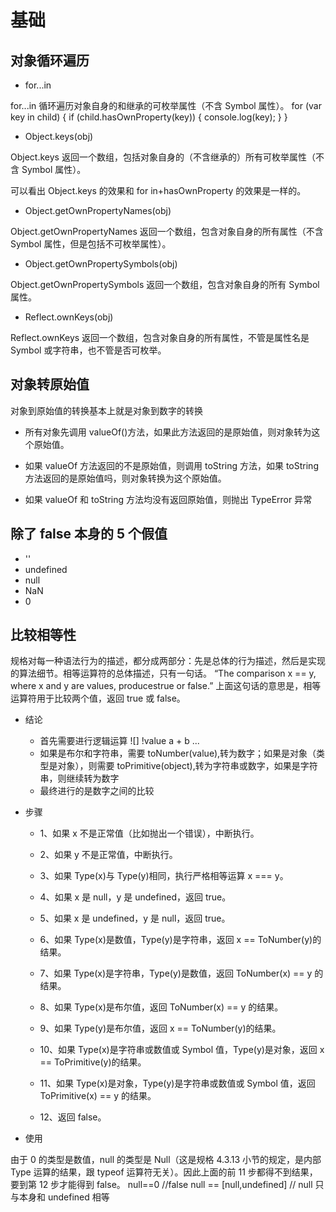 # 基础

## 对象循环遍历

- for...in

for...in 循环遍历对象自身的和继承的可枚举属性（不含 Symbol 属性）。
for (var key in child) {
if (child.hasOwnProperty(key)) {
console.log(key);
}
}

- Object.keys(obj)

Object.keys 返回一个数组，包括对象自身的（不含继承的）所有可枚举属性（不含 Symbol 属性）。

可以看出 Object.keys 的效果和 for in+hasOwnProperty 的效果是一样的。

- Object.getOwnPropertyNames(obj)

Object.getOwnPropertyNames 返回一个数组，包含对象自身的所有属性（不含 Symbol 属性，但是包括不可枚举属性）。

- Object.getOwnPropertySymbols(obj)

Object.getOwnPropertySymbols 返回一个数组，包含对象自身的所有 Symbol 属性。

- Reflect.ownKeys(obj)

Reflect.ownKeys 返回一个数组，包含对象自身的所有属性，不管是属性名是 Symbol 或字符串，也不管是否可枚举。

## 对象转原始值

对象到原始值的转换基本上就是对象到数字的转换

- 所有对象先调用 valueOf()方法，如果此方法返回的是原始值，则对象转为这个原始值。

- 如果 valueOf 方法返回的不是原始值，则调用 toString 方法，如果 toString 方法返回的是原始值吗，则对象转换为这个原始值。

- 如果 valueOf 和 toString 方法均没有返回原始值，则抛出 TypeError 异常

## 除了 false 本身的 5 个假值

- ''
- undefined
- null
- NaN
- 0

## 比较相等性

规格对每一种语法行为的描述，都分成两部分：先是总体的行为描述，然后是实现的算法细节。相等运算符的总体描述，只有一句话。
“The comparison x == y, where x and y are values, producestrue or false.”
上面这句话的意思是，相等运算符用于比较两个值，返回 true 或 false。

- 结论

  - 首先需要进行逻辑运算 ![] !value a + b ...
  - 如果是布尔和字符串，需要 toNumber(value),转为数字；如果是对象（类型是对象），则需要 toPrimitive(object),转为字符串或数字，如果是字符串，则继续转为数字
  - 最终进行的是数字之间的比较

- 步骤

  - 1、如果 x 不是正常值（比如抛出一个错误），中断执行。

  - 2、如果 y 不是正常值，中断执行。

  - 3、如果 Type(x)与 Type(y)相同，执行严格相等运算 x === y。

  - 4、如果 x 是 null，y 是 undefined，返回 true。

  - 5、如果 x 是 undefined，y 是 null，返回 true。

  - 6、如果 Type(x)是数值，Type(y)是字符串，返回 x == ToNumber(y)的结果。

  - 7、如果 Type(x)是字符串，Type(y)是数值，返回 ToNumber(x) == y 的结果。

  - 8、如果 Type(x)是布尔值，返回 ToNumber(x) == y 的结果。

  - 9、如果 Type(y)是布尔值，返回 x == ToNumber(y)的结果。

  - 10、如果 Type(x)是字符串或数值或 Symbol 值，Type(y)是对象，返回 x == ToPrimitive(y)的结果。

  - 11、如果 Type(x)是对象，Type(y)是字符串或数值或 Symbol 值，返回 ToPrimitive(x) == y 的结果。

  - 12、返回 false。

- 使用

由于 0 的类型是数值，null 的类型是 Null（这是规格 4.3.13 小节的规定，是内部 Type 运算的结果，跟 typeof 运算符无关）。因此上面的前 11 步都得不到结果，要到第 12 步才能得到 false。
null==0 //false
null == [null,undefined] // null 只与本身和 undefined 相等
